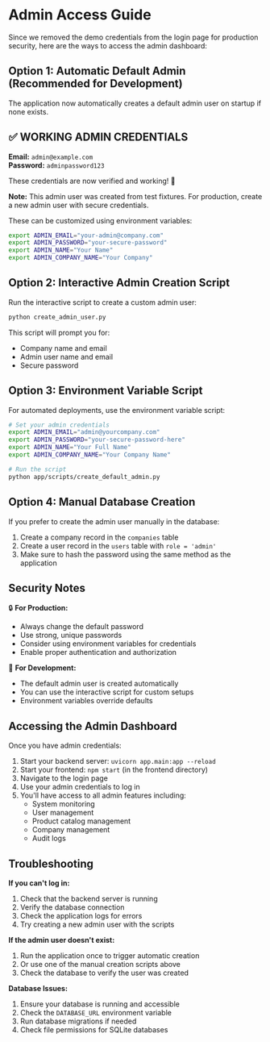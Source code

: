 # Admin Access Guide

Since we removed the demo credentials from the login page for production security, here are the ways to access the admin dashboard:

## Option 1: Automatic Default Admin (Recommended for Development)

The application now automatically creates a default admin user on startup if none exists.

## ✅ WORKING ADMIN CREDENTIALS

**Email:** `admin@example.com`  
**Password:** `adminpassword123`

These credentials are now verified and working! 🎉

**Note:** This admin user was created from test fixtures. For production, create a new admin user with secure credentials.

These can be customized using environment variables:

```bash
export ADMIN_EMAIL="your-admin@company.com"
export ADMIN_PASSWORD="your-secure-password"
export ADMIN_NAME="Your Name"
export ADMIN_COMPANY_NAME="Your Company"
```

## Option 2: Interactive Admin Creation Script

Run the interactive script to create a custom admin user:

```bash
python create_admin_user.py
```

This script will prompt you for:
- Company name and email
- Admin user name and email  
- Secure password

## Option 3: Environment Variable Script

For automated deployments, use the environment variable script:

```bash
# Set your admin credentials
export ADMIN_EMAIL="admin@yourcompany.com"
export ADMIN_PASSWORD="your-secure-password-here"
export ADMIN_NAME="Your Full Name"
export ADMIN_COMPANY_NAME="Your Company Name"

# Run the script
python app/scripts/create_default_admin.py
```

## Option 4: Manual Database Creation

If you prefer to create the admin user manually in the database:

1. Create a company record in the `companies` table
2. Create a user record in the `users` table with `role = 'admin'`
3. Make sure to hash the password using the same method as the application

## Security Notes

🔒 **For Production:**
- Always change the default password
- Use strong, unique passwords
- Consider using environment variables for credentials
- Enable proper authentication and authorization

🔧 **For Development:**
- The default admin user is created automatically
- You can use the interactive script for custom setups
- Environment variables override defaults

## Accessing the Admin Dashboard

Once you have admin credentials:

1. Start your backend server: `uvicorn app.main:app --reload`
2. Start your frontend: `npm start` (in the frontend directory)
3. Navigate to the login page
4. Use your admin credentials to log in
5. You'll have access to all admin features including:
   - System monitoring
   - User management
   - Product catalog management
   - Company management
   - Audit logs

## Troubleshooting

**If you can't log in:**
1. Check that the backend server is running
2. Verify the database connection
3. Check the application logs for errors
4. Try creating a new admin user with the scripts

**If the admin user doesn't exist:**
1. Run the application once to trigger automatic creation
2. Or use one of the manual creation scripts above
3. Check the database to verify the user was created

**Database Issues:**
1. Ensure your database is running and accessible
2. Check the `DATABASE_URL` environment variable
3. Run database migrations if needed
4. Check file permissions for SQLite databases